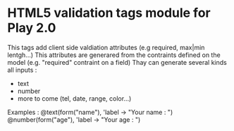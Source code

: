 # HTML5 validation tags module for Play 2.0

This tags add client side valdiation attributes (e.g required, max|min lentgh...)
This attributes are generared from the contraints defined on the model (e.g. "required" contraint on a field)
Thay can generate several kinds all inputs : 

 * text
 * number
 * more to come (tel, date, range, color...)

Examples :
@text(form("name"), 'label -> "Your name : ")
@number(form("age"), 'label -> "Your age : ")

